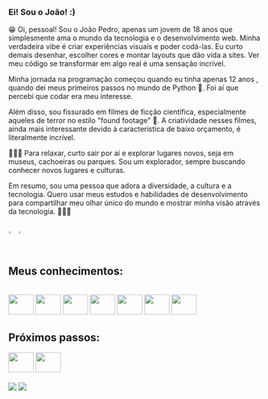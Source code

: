 ### Ei! Sou o João! :)

😁 Oi, pessoal! Sou o João Pedro, apenas um jovem de 18 anos que simplesmente ama o mundo da tecnologia e o desenvolvimento web. Minha verdadeira vibe é criar experiências visuais e poder codá-las. Eu curto demais desenhar, escolher cores e montar layouts que dão vida a sites. Ver meu código se transformar em algo real é uma sensação incrível.

Minha jornada na programação começou quando eu tinha apenas 12 anos , quando dei meus primeiros passos no mundo de Python 🐍. Foi aí que percebi que codar era meu interesse.

Além disso, sou fissurado em filmes de ficção científica, especialmente aqueles de terror no estilo "found footage" 👻. A criatividade nesses filmes, ainda mais interessante devido à característica de baixo orçamento, é literalmente incrível.

😮‍💨🍃 Para relaxar, curto sair por aí e explorar lugares novos, seja em museus, cachoeiras ou parques. Sou um explorador, sempre buscando conhecer novos lugares e culturas.

Em resumo, sou uma pessoa que adora a diversidade, a cultura e a tecnologia. Quero usar meus estudos e habilidades de desenvolvimento para compartilhar meu olhar único do mundo e mostrar minha visão através da tecnologia. 🧑🏻‍💻

</br>

<div style="display:flex">
  <a href="https://github.com/ojpbraga/github-readme-stats">
    <img align="center" height="50%" width="50%" src="https://github-readme-stats.vercel.app/api?username=ojpbraga&theme=gotham&show_icons=true" />
  </a>
  <a href="https://github.com/ojpbraga/github-readme-stats">
    <img align="center" height="50%" width="38%" src="https://github-readme-stats.vercel.app/api/top-langs/?username=ojpbraga&theme=gotham&layout=compact" />
  </a>
</div>

</br>
<h2>Meus conhecimentos:</h2>

<div style="display: inline_block"><br>
  <img aling="center" height="40" width="50" src="https://cdn.jsdelivr.net/gh/devicons/devicon/icons/html5/html5-original.svg" />
  <img aling="center" height="40" width="50" src="https://cdn.jsdelivr.net/gh/devicons/devicon/icons/css3/css3-original.svg" />
  <img aling="center" height="40" width="50" src="https://cdn.jsdelivr.net/gh/devicons/devicon/icons/sass/sass-original.svg" />
  <img aling="center" height="40" width="50"  src="https://cdn.jsdelivr.net/gh/devicons/devicon/icons/javascript/javascript-original.svg" />
  <img aling="center" height="40" width="50" src="https://cdn.jsdelivr.net/gh/devicons/devicon/icons/java/java-original.svg" />       
  <img aling="center" height="40" width="50" src="https://cdn.jsdelivr.net/gh/devicons/devicon/icons/mysql/mysql-original.svg" />
  <img aling="center" height="40" width="50" src="https://cdn.jsdelivr.net/gh/devicons/devicon/icons/figma/figma-original.svg" />

  <br>
  <h2>Próximos passos:</h2>
  
  <img aling="center" height="40" width="50" src="https://cdn.jsdelivr.net/gh/devicons/devicon/icons/react/react-original.svg" />
  <img aling="center" height="40" width="50" src="https://cdn.jsdelivr.net/gh/devicons/devicon/icons/typescript/typescript-original.svg" />
    
</div>

</br>

<div> 
  <a href="https://www.linkedin.com/in/ojpbraga" target="_blank"><img src="https://img.shields.io/badge/-LinkedIn-%230077B5?style=for-the-badge&logo=linkedin&logoColor=white" target="_blank"></a> 
  <a href = "mailto:ojpbraga@gmail.com"><img src="https://img.shields.io/badge/-Gmail-%23333?style=for-the-badge&logo=gmail&logoColor=white" target="_blank"></a>
</div>
